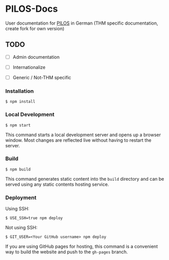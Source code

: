 # PILOS-Docs
User documentation for [PILOS](https://github.com/THM-Health/PILOS) in German (THM specific documentation, create fork for own version)

## TODO
- [ ] Admin documentation
- [ ] Internationalize
- [ ] Generic / Not-THM specific


### Installation

```
$ npm install
```

### Local Development

```
$ npm start
```

This command starts a local development server and opens up a browser window. Most changes are reflected live without having to restart the server.

### Build

```
$ npm build
```

This command generates static content into the `build` directory and can be served using any static contents hosting service.

### Deployment

Using SSH:

```
$ USE_SSH=true npm deploy
```

Not using SSH:

```
$ GIT_USER=<Your GitHub username> npm deploy
```

If you are using GitHub pages for hosting, this command is a convenient way to build the website and push to the `gh-pages` branch.
